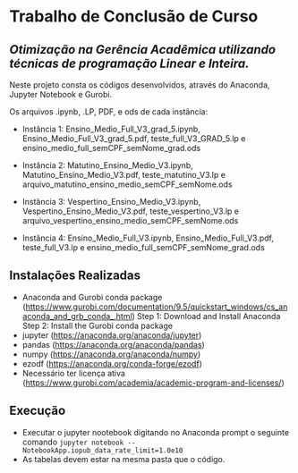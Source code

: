 # Trabalho de Conclusão de Curso
## _Otimização na Gerência Acadêmica utilizando técnicas de programação Linear e Inteira._



Neste projeto consta os códigos desenvolvidos, através do Anaconda, Jupyter Notebook e Gurobi.

Os arquivos .ipynb, .LP, PDF, e ods de cada instância:
- Instância 1: Ensino_Medio_Full_V3_grad_5.ipynb, Ensino_Medio_Full_V3_grad_5.pdf, teste_full_V3_GRAD_5.lp e ensino_medio_full_semCPF_semNome_grad.ods

- Instância 2: Matutino_Ensino_Medio_V3.ipynb, Matutino_Ensino_Medio_V3.pdf, teste_matutino_V3.lp e arquivo_matutino_ensino_medio_semCPF_semNome.ods

- Instância 3: Vespertino_Ensino_Medio_V3.ipynb, Vespertino_Ensino_Medio_V3.pdf, teste_vespertino_V3.lp e arquivo_vespertino_ensino_medio_semCPF_semNome.ods

- Instância 4: Ensino_Medio_Full_V3.ipynb, Ensino_Medio_Full_V3.pdf, teste_full_V3.lp e ensino_medio_full_semCPF_semNome_grad.ods

## Instalações Realizadas

- Anaconda and Gurobi conda package (https://www.gurobi.com/documentation/9.5/quickstart_windows/cs_anaconda_and_grb_conda_.html)
Step 1: Download and Install Anaconda
Step 2: Install the Gurobi conda package
- jupyter (https://anaconda.org/anaconda/jupyter)
- pandas (https://anaconda.org/anaconda/pandas)
- numpy (https://anaconda.org/anaconda/numpy)
- ezodf (https://anaconda.org/conda-forge/ezodf)
- Necessário ter licença ativa (https://www.gurobi.com/academia/academic-program-and-licenses/)

## Execução

- Executar o jupyter nootebook digitando no Anaconda prompt o seguinte comando ```jupyter notebook --NotebookApp.iopub_data_rate_limit=1.0e10```
- As tabelas devem estar na mesma pasta que o código.
